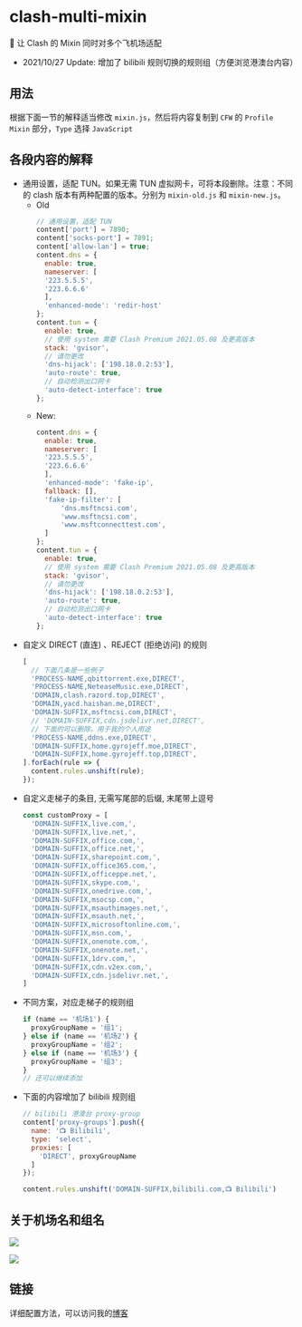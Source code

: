 # clash-multi-mixin

🚀 让 Clash 的 Mixin 同时对多个飞机场适配

* 2021/10/27 Update: 增加了 bilibili 规则切换的规则组（方便浏览港澳台内容）

## 用法

根据下面一节的解释适当修改 `mixin.js`，然后将内容复制到 `CFW` 的 `Profile Mixin` 部分，`Type` 选择 `JavaScript`

## 各段内容的解释

* 通用设置，适配 TUN。如果无需 TUN 虚拟网卡，可将本段删除。注意：不同的 clash 版本有两种配置的版本。分别为 `mixin-old.js` 和 `mixin-new.js`。
  * Old
    ```javascript
    // 通用设置，适配 TUN
    content['port'] = 7890;
    content['socks-port'] = 7891;
    content['allow-lan'] = true;
    content.dns = {
      enable: true,
      nameserver: [
      '223.5.5.5',
      '223.6.6.6'
      ],
      'enhanced-mode': 'redir-host'
    };
    content.tun = {
      enable: true,
      // 使用 system 需要 Clash Premium 2021.05.08 及更高版本
      stack: 'gvisor', 
      // 请勿更改
      'dns-hijack': ['198.18.0.2:53'], 
      'auto-route': true,
      // 自动检测出口网卡
      'auto-detect-interface': true
    };
    ```
  * New:
    ```javascript
    content.dns = {
      enable: true,
      nameserver: [
      '223.5.5.5',
      '223.6.6.6'
      ],
      'enhanced-mode': 'fake-ip',
      fallback: [],
      'fake-ip-filter': [
          'dns.msftncsi.com',
          'www.msftncsi.com',
          'www.msftconnecttest.com',
      ]
    };
    content.tun = {
      enable: true,
      // 使用 system 需要 Clash Premium 2021.05.08 及更高版本
      stack: 'gvisor', 
      // 请勿更改
      'dns-hijack': ['198.18.0.2:53'], 
      'auto-route': true,
      // 自动检测出口网卡
      'auto-detect-interface': true
    };
    ```
* 自定义 DIRECT (直连) 、REJECT (拒绝访问) 的规则
  ```javascript
  [
    // 下面几条是一些例子
    'PROCESS-NAME,qbittorrent.exe,DIRECT',
    'PROCESS-NAME,NeteaseMusic.exe,DIRECT',
    'DOMAIN,clash.razord.top,DIRECT',
    'DOMAIN,yacd.haishan.me,DIRECT',
    'DOMAIN-SUFFIX,msftncsi.com,DIRECT',
    // 'DOMAIN-SUFFIX,cdn.jsdelivr.net,DIRECT',
    // 下面的可以删除，用于我的个人用途
    'PROCESS-NAME,ddns.exe,DIRECT',
    'DOMAIN-SUFFIX,home.gyrojeff.moe,DIRECT',
    'DOMAIN-SUFFIX,home.gyrojeff.top,DIRECT',
  ].forEach(rule => {
    content.rules.unshift(rule);
  });
  ```
* 自定义走梯子的条目, 无需写尾部的后缀, 末尾带上逗号
  ```javascript
  const customProxy = [
    'DOMAIN-SUFFIX,live.com,',
    'DOMAIN-SUFFIX,live.net,',
    'DOMAIN-SUFFIX,office.com,',
    'DOMAIN-SUFFIX,office.net,',
    'DOMAIN-SUFFIX,sharepoint.com,',
    'DOMAIN-SUFFIX,office365.com,',
    'DOMAIN-SUFFIX,officeppe.net,',
    'DOMAIN-SUFFIX,skype.com,',
    'DOMAIN-SUFFIX,onedrive.com,',
    'DOMAIN-SUFFIX,msocsp.com,',
    'DOMAIN-SUFFIX,msauthimages.net,',
    'DOMAIN-SUFFIX,msauth.net,',
    'DOMAIN-SUFFIX,microsoftonline.com,',
    'DOMAIN-SUFFIX,msn.com,',
    'DOMAIN-SUFFIX,onenote.com,',
    'DOMAIN-SUFFIX,onenote.net,',
    'DOMAIN-SUFFIX,1drv.com,',
    'DOMAIN-SUFFIX,cdn.v2ex.com,',
	'DOMAIN-SUFFIX,cdn.jsdelivr.net,',
  ]
  ```
* 不同方案，对应走梯子的规则组
  ```javascript
  if (name == '机场1') {
    proxyGroupName = '组1';
  } else if (name == '机场2') {
    proxyGroupName = '组2';
  } else if (name == '机场3') {
    proxyGroupName = '组3';
  }
  // 还可以继续添加
  ```
* 下面的内容增加了 bilibili 规则组
  ```javascript
  // bilibili 港澳台 proxy-group
  content['proxy-groups'].push({
    name: '📺 Bilibili',
    type: 'select',
    proxies: [
      'DIRECT', proxyGroupName
    ]
  });

  content.rules.unshift('DOMAIN-SUFFIX,bilibili.com,📺 Bilibili')
  ```

## 关于机场名和组名

![](https://cdn.jsdelivr.net/gh/JeffersonQin/blog-asset@latest/usr/picgo/20211023105335.png)

![](https://cdn.jsdelivr.net/gh/JeffersonQin/blog-asset@latest/usr/picgo/20211023105535.png)

## 链接

详细配置方法，可以访问我的[博客](https://gyrojeff.top/index.php/archives/Clash-入土为安/)
